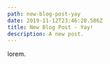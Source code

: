 ```yaml
---
path: new-blog-post-yay
date: 2019-11-12T23:46:28.586Z
title: New Blog Post - Yay!
description: A new post.
---
```

lorem.
